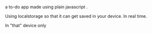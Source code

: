 a to-do app made using plain javascript . 

Using localstorage so that it can get saved in your device. In real time. 

In "that" device only